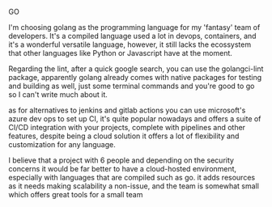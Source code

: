 GO

I'm choosing golang as the programming language for my 'fantasy' team of developers. It's a compiled language used a lot in devops, containers, and it's a wonderful versatile language, however,
it still lacks the ecossystem that other languages like Python or Javascript have at the moment.

Regarding the lint, after a quick google search, you can use the golangci-lint package, apparently golang already comes with native packages for testing and building as well, just some terminal
commands and you're good to go so I can't write much about it.

as for alternatives to jenkins and gitlab actions you can use microsoft's azure dev ops to set up CI, it's quite popular nowadays and offers a suite of CI/CD integration with your projects,
complete with pipelines and other features, despite being a cloud solution it offers a lot of flexibility and customization for any language.

I believe that a project with 6 people and depending on the security concerns it would be far better to have a cloud-hosted environment, especially with languages that are compiled such as go.
it adds resources as  it needs making scalability a non-issue, and the team is somewhat small which offers great tools for a small team